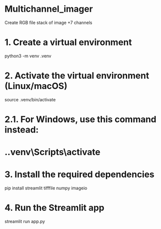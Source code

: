 # Multichannel_imager
Create RGB file stack of image +7 channels


# 1. Create a virtual environment
python3 -m venv .venv

# 2. Activate the virtual environment (Linux/macOS)
source .venv/bin/activate

# 2.1. For Windows, use this command instead:
# .\.venv\Scripts\activate

# 3. Install the required dependencies
pip install streamlit tifffile numpy imageio

# 4. Run the Streamlit app
streamlit run app.py
